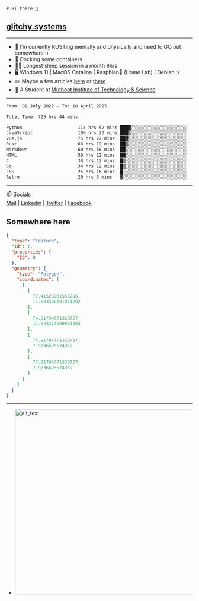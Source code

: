 ```
# Hi there 👋
```
## [glitchy.systems](https://glitchy.systems)
---

- 🌱 I’m currently RUSTing mentally and physically and need to GO out somewhere :)
- 🐋 Docking some containers
- 😶‍🌫️ Longest sleep session in a month 8hrs.
- 🖥️ Windows 11 | MacOS Catalina | Raspbian🥧 (Home Lab) | Debian :)
- ✏️ Maybe a few articles [here](https://medium.com/@advaithnarayanan8) or [there](https://medium.com/@advaithnarayanan8)
- 📑 A Student at [Muthoot Institute of Technology & Science](https://mgmits.ac.in/)



---

<!--START_SECTION:waka-->

```txt
From: 02 July 2022 - To: 10 April 2025

Total Time: 725 hrs 44 mins

Python                     113 hrs 52 mins ████░░░░░░░░░░░░░░░░░░░░░   15.69 %
JavaScript                 100 hrs 23 mins ███▒░░░░░░░░░░░░░░░░░░░░░   13.83 %
Vue.js                     75 hrs 22 mins  ██▓░░░░░░░░░░░░░░░░░░░░░░   10.39 %
Rust                       68 hrs 19 mins  ██▒░░░░░░░░░░░░░░░░░░░░░░   09.41 %
Markdown                   60 hrs 58 mins  ██░░░░░░░░░░░░░░░░░░░░░░░   08.40 %
HTML                       59 hrs 12 mins  ██░░░░░░░░░░░░░░░░░░░░░░░   08.16 %
C                          38 hrs 12 mins  █▒░░░░░░░░░░░░░░░░░░░░░░░   05.26 %
Go                         34 hrs 12 mins  █▒░░░░░░░░░░░░░░░░░░░░░░░   04.71 %
CSS                        25 hrs 16 mins  █░░░░░░░░░░░░░░░░░░░░░░░░   03.48 %
Astro                      20 hrs 3 mins   ▓░░░░░░░░░░░░░░░░░░░░░░░░   02.76 %
```

<!--END_SECTION:waka-->

---

📫 Socials :<br>
[Mail](mailto:advaith@glitchy.systems) | [Linkedin](https://www.linkedin.com/in/advaith-narayanan-a72152214/) | [Twitter](https://twitter.com/advaithnarayan) | [Facebook](https://screenmessage.com/qinq)

## Somewhere here

```geojson
{
  "type": "Feature",
  "id": 1,
  "properties": {
    "ID": 0
  },
  "geometry": {
    "type": "Polygon",
    "coordinates": [
      [
        [
          77.41528961556286,
          11.533300191814792
        ],
        [
          74.91794771320727,
          11.823214080851884
        ],
        [
          74.91794771320727,
          7.9236625574369
        ],
        [
          77.91794771320727,
          7.9236625574369
        ]
      ]
    ]
  }
}
```


--- 
- [<img alt="alt_text" width="500px" src="https://valid.x86.fr/cache/banner/xv24bv-6.png" />](https://valid.x86.fr/xv24bv)


